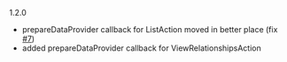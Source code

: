 1.2.0  
  - prepareDataProvider callback for ListAction moved in better place (fix [#7](https://github.com/Insolita/yii2-fractal/pull/8))
  - added prepareDataProvider callback for ViewRelationshipsAction